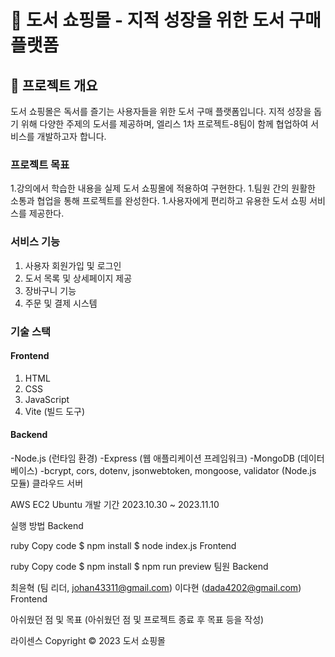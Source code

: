 # 📖 도서 쇼핑몰 - 지적 성장을 위한 도서 구매 플랫폼

## 🤔 프로젝트 개요

도서 쇼핑몰은 독서를 즐기는 사용자들을 위한 도서 구매 플랫폼입니다. 지적 성장을 돕기 위해 다양한 주제의 도서를 제공하며, 엘리스 1차 프로젝트-8팀이 함께 협업하여 서비스를 개발하고자 합니다.

### 프로젝트 목표

1.강의에서 학습한 내용을 실제 도서 쇼핑몰에 적용하여 구현한다.
1.팀원 간의 원활한 소통과 협업을 통해 프로젝트를 완성한다.
1.사용자에게 편리하고 유용한 도서 쇼핑 서비스를 제공한다.

### 서비스 기능

1. 사용자 회원가입 및 로그인
1. 도서 목록 및 상세페이지 제공
1. 장바구니 기능
1. 주문 및 결제 시스템

### 기술 스택

#### Frontend

1. HTML
1. CSS
1. JavaScript
1. Vite (빌드 도구)

#### Backend

-Node.js (런타임 환경)
-Express (웹 애플리케이션 프레임워크)
-MongoDB (데이터베이스)
-bcrypt, cors, dotenv, jsonwebtoken, mongoose, validator (Node.js 모듈)
클라우드 서버

AWS EC2 Ubuntu
개발 기간
2023.10.30 ~ 2023.11.10

실행 방법
Backend

ruby
Copy code
$ npm install
$ node index.js
Frontend

ruby
Copy code
$ npm install
$ npm run preview
팀원
Backend

최윤혁 (팀 리더, johan43311@gmail.com)
이다현 (dada4202@gmail.com)
Frontend

아쉬웠던 점 및 목표
(아쉬웠던 점 및 프로젝트 종료 후 목표 등을 작성)

라이센스
Copyright © 2023 도서 쇼핑몰
